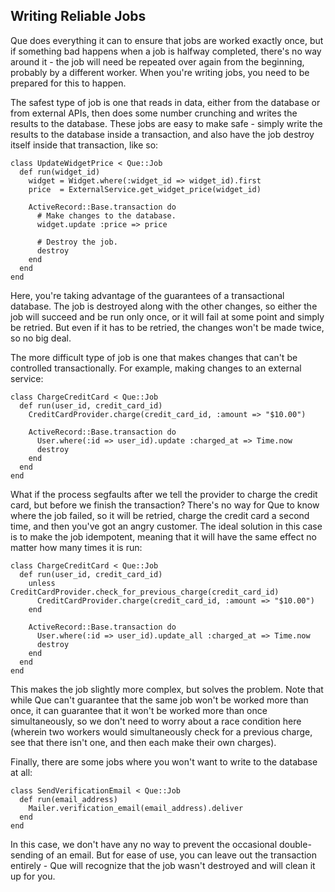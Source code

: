 ## Writing Reliable Jobs

Que does everything it can to ensure that jobs are worked exactly once, but if something bad happens when a job is halfway completed, there's no way around it - the job will need be repeated over again from the beginning, probably by a different worker. When you're writing jobs, you need to be prepared for this to happen.

The safest type of job is one that reads in data, either from the database or from external APIs, then does some number crunching and writes the results to the database. These jobs are easy to make safe - simply write the results to the database inside a transaction, and also have the job destroy itself inside that transaction, like so:

    class UpdateWidgetPrice < Que::Job
      def run(widget_id)
        widget = Widget.where(:widget_id => widget_id).first
        price  = ExternalService.get_widget_price(widget_id)

        ActiveRecord::Base.transaction do
          # Make changes to the database.
          widget.update :price => price

          # Destroy the job.
          destroy
        end
      end
    end

Here, you're taking advantage of the guarantees of a transactional database. The job is destroyed along with the other changes, so either the job will succeed and be run only once, or it will fail at some point and simply be retried. But even if it has to be retried, the changes won't be made twice, so no big deal.

The more difficult type of job is one that makes changes that can't be controlled transactionally. For example, making changes to an external service:

    class ChargeCreditCard < Que::Job
      def run(user_id, credit_card_id)
        CreditCardProvider.charge(credit_card_id, :amount => "$10.00")

        ActiveRecord::Base.transaction do
          User.where(:id => user_id).update :charged_at => Time.now
          destroy
        end
      end
    end

What if the process segfaults after we tell the provider to charge the credit card, but before we finish the transaction? There's no way for Que to know where the job failed, so it will be retried, charge the credit card a second time, and then you've got an angry customer. The ideal solution in this case is to make the job idempotent, meaning that it will have the same effect no matter how many times it is run:

    class ChargeCreditCard < Que::Job
      def run(user_id, credit_card_id)
        unless CreditCardProvider.check_for_previous_charge(credit_card_id)
          CreditCardProvider.charge(credit_card_id, :amount => "$10.00")
        end

        ActiveRecord::Base.transaction do
          User.where(:id => user_id).update_all :charged_at => Time.now
          destroy
        end
      end
    end

This makes the job slightly more complex, but solves the problem. Note that while Que can't guarantee that the same job won't be worked more than once, it can guarantee that it won't be worked more than once simultaneously, so we don't need to worry about a race condition here (wherein two workers would simultaneously check for a previous charge, see that there isn't one, and then each make their own charges).

Finally, there are some jobs where you won't want to write to the database at all:

    class SendVerificationEmail < Que::Job
      def run(email_address)
        Mailer.verification_email(email_address).deliver
      end
    end

In this case, we don't have any no way to prevent the occasional double-sending of an email. But for ease of use, you can leave out the transaction entirely - Que will recognize that the job wasn't destroyed and will clean it up for you.
